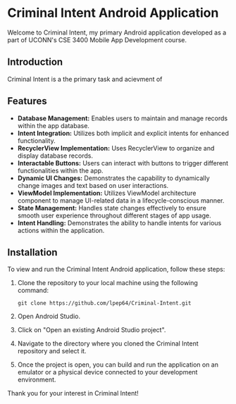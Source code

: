 # Criminal Intent Android Application

Welcome to Criminal Intent, my primary Android application developed as a part of UCONN's CSE 3400 Mobile App Development course. 

## Introduction

Criminal Intent is a the primary task and acievment of

## Features

- **Database Management:** Enables users to maintain and manage records within the app database.
- **Intent Integration:** Utilizes both implicit and explicit intents for enhanced functionality.
- **RecyclerView Implementation:** Uses RecyclerView to organize and display database records.
- **Interactable Buttons:** Users can interact with buttons to trigger different functionalities within the app.
- **Dynamic UI Changes:** Demonstrates the capability to dynamically change images and text based on user interactions.
- **ViewModel Implementation:** Utilizes ViewModel architecture component to manage UI-related data in a lifecycle-conscious manner.
- **State Management:** Handles state changes effectively to ensure smooth user experience throughout different stages of app usage.
- **Intent Handling:** Demonstrates the ability to handle intents for various actions within the application.

## Installation

To view and run the Criminal Intent Android application, follow these steps:

1. Clone the repository to your local machine using the following command:
   ```
   git clone https://github.com/lpep64/Criminal-Intent.git
   ```

2. Open Android Studio.

3. Click on "Open an existing Android Studio project".

4. Navigate to the directory where you cloned the Criminal Intent repository and select it.

5. Once the project is open, you can build and run the application on an emulator or a physical device connected to your development environment.

Thank you for your interest in Criminal Intent!
